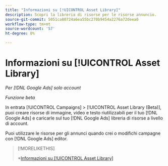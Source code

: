 ```yaml
---
title: "Informazioni su [!UICONTROL Asset Library]"
description: Scopri la libreria di risorse per le risorse annuncio.
source-git-commit: 5051ca80724a6ea55bc270b9454a2276a72deea0
workflow-type: tm+mt
source-wordcount: '57'
ht-degree: 0%

---
```


# Informazioni su [!UICONTROL Asset Library]

<!-- Combine with "Create" page into one page? -->

*Per [!DNL Google Ads] solo account*

*Funzione beta*

In entrata [!UICONTROL Campaigns] > [!UICONTROL Asset Library (Beta)], puoi creare risorse di immagine, video e testo riutilizzabili per il tuo [!DNL Google Ads] e caricarle sul tuo [!DNL Google Ads] libreria di risorse a livello di account.

Puoi utilizzare le risorse per gli annunci quando crei o modifichi campagne con [!DNL Google Ads] editor.

>[!MORELIKETHIS]
>
>*[Informazioni su [!UICONTROL Asset Library]](asset-library-about.md)
